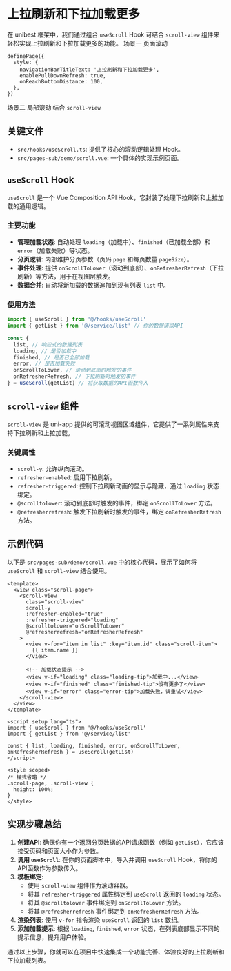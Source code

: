 # 上拉刷新和下拉加载更多

在 unibest 框架中，我们通过组合 `useScroll` Hook 可结合 `scroll-view` 组件来轻松实现上拉刷新和下拉加载更多的功能。
场景一 页面滚动

```
definePage({
  style: {
    navigationBarTitleText: '上拉刷新和下拉加载更多',
    enablePullDownRefresh: true,
    onReachBottomDistance: 100,
  },
})
```

场景二 局部滚动 结合 `scroll-view`

## 关键文件

- `src/hooks/useScroll.ts`: 提供了核心的滚动逻辑处理 Hook。
- `src/pages-sub/demo/scroll.vue`: 一个具体的实现示例页面。

## `useScroll` Hook

`useScroll` 是一个 Vue Composition API Hook，它封装了处理下拉刷新和上拉加载的通用逻辑。

### 主要功能

- **管理加载状态**: 自动处理 `loading`（加载中）、`finished`（已加载全部）和 `error`（加载失败）等状态。
- **分页逻辑**: 内部维护分页参数（页码 `page` 和每页数量 `pageSize`）。
- **事件处理**: 提供 `onScrollToLower`（滚动到底部）、`onRefresherRefresh`（下拉刷新）等方法，用于在视图层触发。
- **数据合并**: 自动将新加载的数据追加到现有列表 `list` 中。

### 使用方法

```typescript
import { useScroll } from '@/hooks/useScroll'
import { getList } from '@/service/list' // 你的数据请求API

const {
  list, // 响应式的数据列表
  loading, // 是否加载中
  finished, // 是否已全部加载
  error, // 是否加载失败
  onScrollToLower, // 滚动到底部时触发的事件
  onRefresherRefresh, // 下拉刷新时触发的事件
} = useScroll(getList) // 将获取数据的API函数传入
```

## `scroll-view` 组件

`scroll-view` 是 uni-app 提供的可滚动视图区域组件，它提供了一系列属性来支持下拉刷新和上拉加载。

### 关键属性

- `scroll-y`: 允许纵向滚动。
- `refresher-enabled`: 启用下拉刷新。
- `refresher-triggered`: 控制下拉刷新动画的显示与隐藏，通过 `loading` 状态绑定。
- `@scrolltolower`: 滚动到底部时触发的事件，绑定 `onScrollToLower` 方法。
- `@refresherrefresh`: 触发下拉刷新时触发的事件，绑定 `onRefresherRefresh` 方法。

## 示例代码

以下是 `src/pages-sub/demo/scroll.vue` 中的核心代码，展示了如何将 `useScroll` 和 `scroll-view` 结合使用。

```vue
<template>
  <view class="scroll-page">
    <scroll-view
      class="scroll-view"
      scroll-y
      :refresher-enabled="true"
      :refresher-triggered="loading"
      @scrolltolower="onScrollToLower"
      @refresherrefresh="onRefresherRefresh"
    >
      <view v-for="item in list" :key="item.id" class="scroll-item">
        {{ item.name }}
      </view>

      <!-- 加载状态提示 -->
      <view v-if="loading" class="loading-tip">加载中...</view>
      <view v-if="finished" class="finished-tip">没有更多了</view>
      <view v-if="error" class="error-tip">加载失败，请重试</view>
    </scroll-view>
  </view>
</template>

<script setup lang="ts">
import { useScroll } from '@/hooks/useScroll'
import { getList } from '@/service/list'

const { list, loading, finished, error, onScrollToLower, onRefresherRefresh } = useScroll(getList)
</script>

<style scoped>
/* 样式省略 */
.scroll-page, .scroll-view {
  height: 100%;
}
</style>
```

## 实现步骤总结

1.  **创建API**: 确保你有一个返回分页数据的API请求函数（例如 `getList`），它应该接受页码和页面大小作为参数。
2.  **调用 `useScroll`**: 在你的页面脚本中，导入并调用 `useScroll` Hook，将你的API函数作为参数传入。
3.  **模板绑定**:
    -   使用 `scroll-view` 组件作为滚动容器。
    -   将其 `refresher-triggered` 属性绑定到 `useScroll` 返回的 `loading` 状态。
    -   将其 `@scrolltolower` 事件绑定到 `onScrollToLower` 方法。
    -   将其 `@refresherrefresh` 事件绑定到 `onRefresherRefresh` 方法。
4.  **渲染列表**: 使用 `v-for` 指令渲染 `useScroll` 返回的 `list` 数组。
5.  **添加加载提示**: 根据 `loading`, `finished`, `error` 状态，在列表底部显示不同的提示信息，提升用户体验。

通过以上步骤，你就可以在项目中快速集成一个功能完善、体验良好的上拉刷新和下拉加载列表。